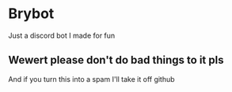 # Brybot

Just a discord bot I made for fun

## Wewert please don't do bad things to it pls

And if you turn this into a spam I'll take it off github
